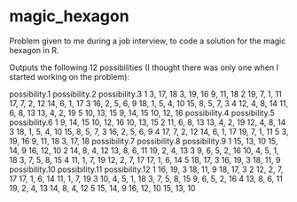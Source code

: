 # magic_hexagon

Problem given to me during a job interview, to code a solution for the magic hexagon in R.

Outputs the following 12 possibilities (I thought there was only one when I started working on the problem):

   possibility.1   possibility.2  possibility.3
1      3, 17, 18       3, 19, 16      9, 11, 18
2   19, 7, 1, 11    17, 7, 2, 12   14, 6, 1, 17
3 16, 2, 5, 6, 9 18, 1, 5, 4, 10 15, 8, 5, 7, 3
4   12, 4, 8, 14    11, 6, 8, 13   13, 4, 2, 19
5     10, 13, 15       9, 14, 15     10, 12, 16
    possibility.4  possibility.5  possibility.6
1       9, 14, 15     10, 12, 16     10, 13, 15
2    11, 6, 8, 13   13, 4, 2, 19   12, 4, 8, 14
3 18, 1, 5, 4, 10 15, 8, 5, 7, 3 16, 2, 5, 6, 9
4    17, 7, 2, 12   14, 6, 1, 17   19, 7, 1, 11
5       3, 19, 16      9, 11, 18      3, 17, 18
   possibility.7   possibility.8  possibility.9
1     15, 13, 10       15, 14, 9     16, 12, 10
2   14, 8, 4, 12    13, 8, 6, 11   19, 2, 4, 13
3 9, 6, 5, 2, 16 10, 4, 5, 1, 18 3, 7, 5, 8, 15
4   11, 1, 7, 19    12, 2, 7, 17   17, 1, 6, 14
5      18, 17, 3       16, 19, 3      18, 11, 9
   possibility.10 possibility.11 possibility.12
1       16, 19, 3      18, 11, 9      18, 17, 3
2    12, 2, 7, 17   17, 1, 6, 14   11, 1, 7, 19
3 10, 4, 5, 1, 18 3, 7, 5, 8, 15 9, 6, 5, 2, 16
4    13, 8, 6, 11   19, 2, 4, 13   14, 8, 4, 12
5       15, 14, 9     16, 12, 10     15, 13, 10
